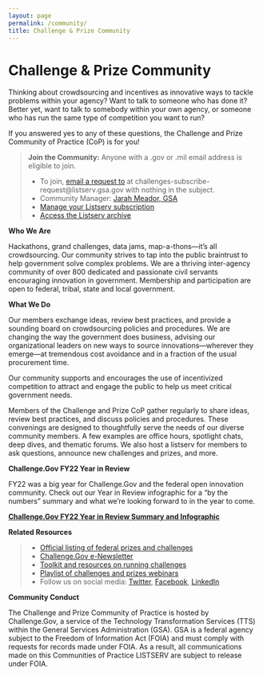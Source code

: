 ```yaml
---
layout: page
permalink: /community/
title: Challenge & Prize Community
---
```

<div class="com-sec-wrap">
	<div class="usa-prose desktop:grid-col-12">
		<h1 id="challenge--prize-community">Challenge &amp; Prize Community</h1>
		<p>Thinking about crowdsourcing and incentives as innovative ways to tackle problems within your agency? Want to talk to someone who has done it? Better yet, want to talk to somebody within your own agency, or someone who has run the same type of competition you want to run?</p>
		<p>If you answered yes to any of these questions, the Challenge and Prize Community of Practice (CoP) is for you!</p>
		<blockquote>
			<p><strong>Join the Community:</strong> Anyone with a .gov or .mil email address is eligible to join.</p>
			<ul>
				<li>To join, <a href="mailto: challenges-subscribe-request@listserv.gsa.gov">email a request to</a> at challenges-subscribe-request@listserv.gsa.gov with nothing in the subject.</li>
				<li>Community Manager: <a href="https://digital.gov/authors/jarah-meador/">Jarah Meador, GSA</a></li>
				<li><a href="https://digital.gov/communities/manage-your-subscription">Manage your Listserv subscription</a></li>
				<li><a href="https://digital.gov/communities/manage-your-subscription/#access-the-listserv-archive">Access the Listserv archive</a></li>
			</ul>
		</blockquote>
		<p><strong>Who We Are</strong></p>
		<p>Hackathons, grand challenges, data jams, map-a-thons—it’s all crowdsourcing. Our community strives to tap into the public braintrust to help government solve complex problems. We are a thriving inter-agency community of over 800 dedicated and passionate civil servants encouraging innovation in government. Membership and participation are open to federal, tribal, state and local government.</p>
		<p><strong>What We Do</strong></p>
		<p>Our members exchange ideas, review best practices, and provide a sounding board on crowdsourcing policies and procedures. We are changing the way the government does business, advising our organizational leaders on new ways to source innovations—wherever they emerge—at tremendous cost avoidance and in a fraction of the usual procurement time.</p>
		<p>Our community supports and encourages the use of incentivized competition to attract and engage the public to help us meet critical government needs.</p>
		<p>Members of the Challenge and Prize CoP gather regularly to share ideas, review best practices, and discuss policies and procedures. These convenings are designed to thoughtfully serve the needs of our diverse community members. A few examples are office hours, spotlight chats, deep dives, and thematic forums. We also host a listserv for members to ask questions, announce new challenges and prizes, and more.</p>
		<p><strong>Challenge.Gov FY22 Year in Review</strong></p>
		<p>FY22 was a big year for Challenge.Gov and the federal open innovation community. Check out our Year in Review infographic for a “by the numbers” summary and what we’re looking forward to in the year to come.</p>
		<p><a href="{{ site.baseurl }}/fy22-year-in-review/"><strong>Challenge.Gov FY22 Year in Review Summary and Infographic</strong></a></p>
		<p><strong>Related Resources</strong></p>
		<blockquote>
			<ul>
				<li><a href="https://www.challenge.gov/#active-challenges">Official listing of federal prizes and challenges</a></li>
				<li><a href="https://public.govdelivery.com/accounts/USGSATTS/subscriber/topics?qsp=USGSATTS_6">Challenge.Gov e-Newsletter</a></li>
				<li><a href="https://www.challenge.gov/assets/document-library/ChallengeGov_Federal_Agency_Toolkit_13Oct2021.pdf">Toolkit and resources on running challenges</a></li>
				<li><a href="https://www.youtube.com/playlist?list=PLd9b-GuOJ3nFeJeAHAn3Z5opohjxIw8OC">Playlist of challenges and prizes webinars</a></li>
				<li>Follow us on social media: <a href="https://www.twitter.com/challengegov">Twitter</a>, <a href="https://www.facebook.com/challengegov">Facebook</a>, <a href="https://www.linkedin.com/company/challengegov/">LinkedIn</a></li>
			</ul>
		</blockquote>
		<p><strong>Community Conduct</strong></p>
		<p>The Challenge and Prize Community of Practice is hosted by Challenge.Gov, a service of the Technology Transformation Services (TTS) within the General Services Administration (GSA). GSA is a federal agency subject to the Freedom of Information Act (FOIA) and must comply with requests for records made under FOIA. As a result, all communications made on this Communities of Practice LISTSERV are subject to release under FOIA.</p>
	</div>
</div>